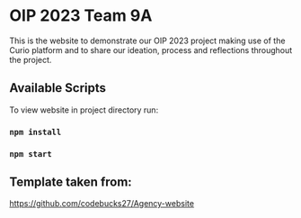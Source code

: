# OIP 2023 Team 9A

This is the website to demonstrate our OIP 2023 project making use of the Curio platform and to share our ideation, process and reflections throughout the project.

## Available Scripts

To view website in project directory run:

### `npm install`
### `npm start`

## Template taken from:
https://github.com/codebucks27/Agency-website
